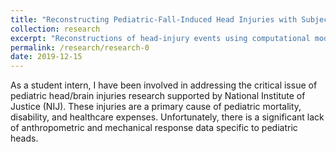 ```yaml
---
title: "Reconstructing Pediatric-Fall-Induced Head Injuries with Subject-Specific Finite Element Head Models"
collection: research
excerpt: "Reconstructions of head-injury events using computational models<br/><img src='/images/UMTRI.png'>"
permalink: /research/research-0
date: 2019-12-15
---
```


As a student intern, I have been involved in addressing the critical issue of pediatric head/brain injuries research supported by National Institute of Justice (NIJ). These injuries are a primary cause of pediatric mortality, disability, and healthcare expenses. Unfortunately, there is a significant lack of anthropometric and mechanical response data specific to pediatric heads. 
